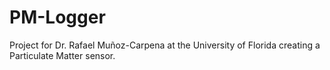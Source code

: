# PM-Logger
Project for Dr. Rafael Muñoz-Carpena at the University of Florida creating a Particulate Matter sensor. 
